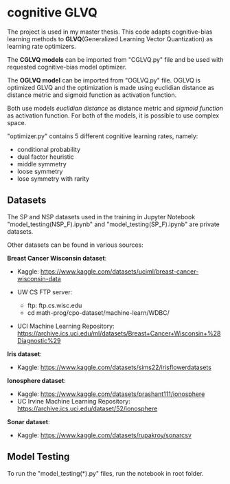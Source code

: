 ﻿# cognitive GLVQ

The project is used in my master thesis.
This code adapts cognitive-bias learning methods to **GLVQ**(Generalized Learning Vector Quantization) as learning rate optimizers.

The **CGLVQ models** can be imported from "CGLVQ.py" file and be used with requested cognitive-bias model optimizer.

The **OGLVQ model** can be imported from "OGLVQ.py" file. OGLVQ is optimized GLVQ and the optimization is made using euclidian distance as distance metric and sigmoid function as activation function.

Both use models *euclidian distance* as distance metric and *sigmoid function* as activation function. For both of the models, it is possible to use complex space.

 "optimizer.py" contains 5 different cognitive learning rates, namely:

- conditional probability
- dual factor heuristic
- middle symmetry
- loose symmetry
- lose symmetry with rarity

## Datasets

The SP and NSP datasets used in the training in Jupyter Notebook "model_testing(NSP_F).ipynb" and "model_testing(SP_F).ipynb" are private datasets.

Other datasets can be found in various sources:

**Breast Cancer Wisconsin dataset**:

- Kaggle: <https://www.kaggle.com/datasets/uciml/breast-cancer-wisconsin-data>
- UW CS FTP server:
  - ftp: ftp.cs.wisc.edu
  - cd math-prog/cpo-dataset/machine-learn/WDBC/

- UCI Machine Learning Repository: <https://archive.ics.uci.edu/ml/datasets/Breast+Cancer+Wisconsin+%28Diagnostic%29>

**Iris dataset**:

- Kaggle: <https://www.kaggle.com/datasets/sims22/irisflowerdatasets>

**Ionosphere dataset**:

- Kaggle: <https://www.kaggle.com/datasets/prashant111/ionosphere>
- UC Irvine Machine Learning Repository: <https://archive.ics.uci.edu/dataset/52/ionosphere>

**Sonar dataset**:

- Kaggle: <https://www.kaggle.com/datasets/rupakroy/sonarcsv>

## Model Testing

To run the "model_testing(*).py" files, run the notebook in root folder.
